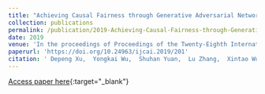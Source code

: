 ```yaml
---
title: "Achieving Causal Fairness through Generative Adversarial Networks"
collection: publications
permalink: /publication/2019-Achieving-Causal-Fairness-through-Generative-Adversarial-Networks
date: 2019
venue: 'In the proceedings of Proceedings of the Twenty-Eighth International Joint Conference on Artificial Intelligence, IJCAI-19'
paperurl: 'https://doi.org/10.24963/ijcai.2019/201'
citation: ' Depeng Xu,  Yongkai Wu,  Shuhan Yuan,  Lu Zhang,  Xintao Wu, &quot;Achieving Causal Fairness through Generative Adversarial Networks.&quot; In the proceedings of Proceedings of the Twenty-Eighth International Joint Conference on Artificial Intelligence, IJCAI-19, 2019.'
---
```

[Access paper here](https://doi.org/10.24963/ijcai.2019/201){:target="_blank"}
